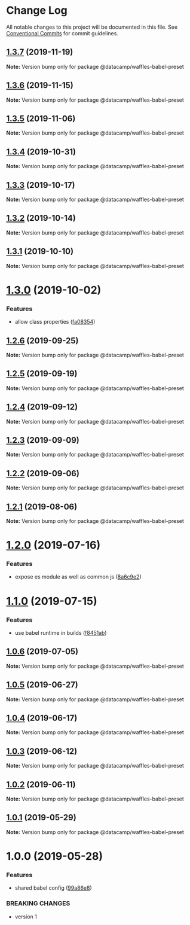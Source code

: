# Change Log

All notable changes to this project will be documented in this file.
See [Conventional Commits](https://conventionalcommits.org) for commit guidelines.

## [1.3.7](https://github.com/datacamp/design-system/compare/@datacamp/waffles-babel-preset@1.3.6...@datacamp/waffles-babel-preset@1.3.7) (2019-11-19)

**Note:** Version bump only for package @datacamp/waffles-babel-preset





## [1.3.6](https://github.com/datacamp/design-system/compare/@datacamp/waffles-babel-preset@1.3.5...@datacamp/waffles-babel-preset@1.3.6) (2019-11-15)

**Note:** Version bump only for package @datacamp/waffles-babel-preset





## [1.3.5](https://github.com/datacamp/design-system/compare/@datacamp/waffles-babel-preset@1.3.4...@datacamp/waffles-babel-preset@1.3.5) (2019-11-06)

**Note:** Version bump only for package @datacamp/waffles-babel-preset





## [1.3.4](https://github.com/datacamp/design-system/compare/@datacamp/waffles-babel-preset@1.3.3...@datacamp/waffles-babel-preset@1.3.4) (2019-10-31)

**Note:** Version bump only for package @datacamp/waffles-babel-preset





## [1.3.3](https://github.com/datacamp/design-system/compare/@datacamp/waffles-babel-preset@1.3.2...@datacamp/waffles-babel-preset@1.3.3) (2019-10-17)

**Note:** Version bump only for package @datacamp/waffles-babel-preset





## [1.3.2](https://github.com/datacamp/design-system/compare/@datacamp/waffles-babel-preset@1.3.1...@datacamp/waffles-babel-preset@1.3.2) (2019-10-14)

**Note:** Version bump only for package @datacamp/waffles-babel-preset





## [1.3.1](https://github.com/datacamp/design-system/compare/@datacamp/waffles-babel-preset@1.3.0...@datacamp/waffles-babel-preset@1.3.1) (2019-10-10)

**Note:** Version bump only for package @datacamp/waffles-babel-preset





# [1.3.0](https://github.com/datacamp/design-system/compare/@datacamp/waffles-babel-preset@1.2.6...@datacamp/waffles-babel-preset@1.3.0) (2019-10-02)


### Features

* allow class properties ([fa08354](https://github.com/datacamp/design-system/commit/fa08354))





## [1.2.6](https://github.com/datacamp/design-system/compare/@datacamp/waffles-babel-preset@1.2.5...@datacamp/waffles-babel-preset@1.2.6) (2019-09-25)

**Note:** Version bump only for package @datacamp/waffles-babel-preset





## [1.2.5](https://github.com/datacamp/design-system/compare/@datacamp/waffles-babel-preset@1.2.4...@datacamp/waffles-babel-preset@1.2.5) (2019-09-19)

**Note:** Version bump only for package @datacamp/waffles-babel-preset





## [1.2.4](https://github.com/datacamp/design-system/compare/@datacamp/waffles-babel-preset@1.2.3...@datacamp/waffles-babel-preset@1.2.4) (2019-09-12)

**Note:** Version bump only for package @datacamp/waffles-babel-preset





## [1.2.3](https://github.com/datacamp/design-system/compare/@datacamp/waffles-babel-preset@1.2.2...@datacamp/waffles-babel-preset@1.2.3) (2019-09-09)

**Note:** Version bump only for package @datacamp/waffles-babel-preset





## [1.2.2](https://github.com/datacamp/design-system/compare/@datacamp/waffles-babel-preset@1.2.1...@datacamp/waffles-babel-preset@1.2.2) (2019-09-06)

**Note:** Version bump only for package @datacamp/waffles-babel-preset





## [1.2.1](https://github.com/datacamp/design-system/compare/@datacamp/waffles-babel-preset@1.2.0...@datacamp/waffles-babel-preset@1.2.1) (2019-08-06)

**Note:** Version bump only for package @datacamp/waffles-babel-preset





# [1.2.0](https://github.com/datacamp/design-system/compare/@datacamp/waffles-babel-preset@1.1.0...@datacamp/waffles-babel-preset@1.2.0) (2019-07-16)


### Features

* expose es module as well as common js ([8a6c9e2](https://github.com/datacamp/design-system/commit/8a6c9e2))





# [1.1.0](https://github.com/datacamp/design-system/compare/@datacamp/waffles-babel-preset@1.0.6...@datacamp/waffles-babel-preset@1.1.0) (2019-07-15)


### Features

* use babel runtime in builds ([f8451ab](https://github.com/datacamp/design-system/commit/f8451ab))





## [1.0.6](https://github.com/datacamp/design-system/compare/@datacamp/waffles-babel-preset@1.0.5...@datacamp/waffles-babel-preset@1.0.6) (2019-07-05)

**Note:** Version bump only for package @datacamp/waffles-babel-preset





## [1.0.5](https://github.com/datacamp/design-system/compare/@datacamp/waffles-babel-preset@1.0.4...@datacamp/waffles-babel-preset@1.0.5) (2019-06-27)

**Note:** Version bump only for package @datacamp/waffles-babel-preset





## [1.0.4](https://github.com/datacamp/design-system/compare/@datacamp/waffles-babel-preset@1.0.3...@datacamp/waffles-babel-preset@1.0.4) (2019-06-17)

**Note:** Version bump only for package @datacamp/waffles-babel-preset





## [1.0.3](https://github.com/datacamp/design-system/compare/@datacamp/waffles-babel-preset@1.0.2...@datacamp/waffles-babel-preset@1.0.3) (2019-06-12)

**Note:** Version bump only for package @datacamp/waffles-babel-preset





## [1.0.2](https://github.com/datacamp/design-system/compare/@datacamp/waffles-babel-preset@1.0.1...@datacamp/waffles-babel-preset@1.0.2) (2019-06-11)

**Note:** Version bump only for package @datacamp/waffles-babel-preset





## [1.0.1](https://github.com/datacamp-engineering/design-system/tree/master/packages/tools/babel-preset/compare/@datacamp/waffles-babel-preset@1.0.0...@datacamp/waffles-babel-preset@1.0.1) (2019-05-29)

**Note:** Version bump only for package @datacamp/waffles-babel-preset





# 1.0.0 (2019-05-28)


### Features

* shared babel config ([99a86e8](https://github.com/datacamp-engineering/design-system/tree/master/packages/tools/babel-preset/commit/99a86e8))


### BREAKING CHANGES

* version 1
